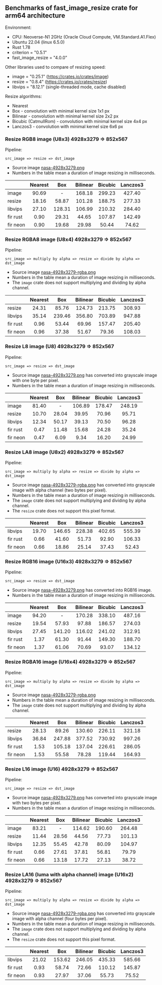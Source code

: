 <!-- introduction start -->

## Benchmarks of fast_image_resize crate for arm64 architecture

Environment:

- CPU: Neoverse-N1 2GHz (Oracle Cloud Compute, VM.Standard.A1.Flex)
- Ubuntu 22.04 (linux 6.5.0)
- Rust 1.78
- criterion = "0.5.1"
- fast_image_resize = "4.0.0"

Other libraries used to compare of resizing speed:

- image = "0.25.1" (<https://crates.io/crates/image>)
- resize = "0.8.4" (<https://crates.io/crates/resize>)
- libvips = "8.12.1" (single-threaded mode, cache disabled)

Resize algorithms:

- Nearest
- Box - convolution with minimal kernel size 1x1 px
- Bilinear - convolution with minimal kernel size 2x2 px
- Bicubic (CatmullRom) - convolution with minimal kernel size 4x4 px
- Lanczos3 - convolution with minimal kernel size 6x6 px

<!-- introduction end -->

<!-- bench_compare_rgb start -->

### Resize RGB8 image (U8x3) 4928x3279 => 852x567

Pipeline:

`src_image => resize => dst_image`

- Source image [nasa-4928x3279.png](https://github.com/Cykooz/fast_image_resize/blob/main/data/nasa-4928x3279.png)
- Numbers in the table mean a duration of image resizing in milliseconds.

|          | Nearest |  Box   | Bilinear | Bicubic | Lanczos3 |
|----------|:-------:|:------:|:--------:|:-------:|:--------:|
| image    |  90.69  |   -    |  168.18  | 299.23  |  427.40  |
| resize   |  18.16  | 58.87  |  101.28  | 188.75  |  277.33  |
| libvips  |  27.10  | 128.31 |  106.99  | 210.32  |  284.40  |
| fir rust |  0.90   | 29.31  |  44.65   | 107.87  |  142.49  |
| fir neon |  0.90   | 19.68  |  29.98   |  50.44  |  74.62   |

<!-- bench_compare_rgb end -->

<!-- bench_compare_rgba start -->

### Resize RGBA8 image (U8x4) 4928x3279 => 852x567

Pipeline:

`src_image => multiply by alpha => resize => divide by alpha => dst_image`

- Source image
  [nasa-4928x3279-rgba.png](https://github.com/Cykooz/fast_image_resize/blob/main/data/nasa-4928x3279-rgba.png)
- Numbers in the table mean a duration of image resizing in milliseconds.
- The `image` crate does not support multiplying and dividing by alpha channel.

|          | Nearest |  Box   | Bilinear | Bicubic | Lanczos3 |
|----------|:-------:|:------:|:--------:|:-------:|:--------:|
| resize   |  24.31  | 85.76  |  124.73  | 213.75  |  308.93  |
| libvips  |  35.14  | 239.46 |  356.80  | 703.89  |  947.88  |
| fir rust |  0.96   | 53.44  |  69.96   | 157.47  |  205.40  |
| fir neon |  0.96   | 37.38  |  51.67   |  79.36  |  108.03  |

<!-- bench_compare_rgba end -->

<!-- bench_compare_l start -->

### Resize L8 image (U8) 4928x3279 => 852x567

Pipeline:

`src_image => resize => dst_image`

- Source image [nasa-4928x3279.png](https://github.com/Cykooz/fast_image_resize/blob/main/data/nasa-4928x3279.png)
  has converted into grayscale image with one byte per pixel.
- Numbers in the table mean a duration of image resizing in milliseconds.

|          | Nearest |  Box  | Bilinear | Bicubic | Lanczos3 |
|----------|:-------:|:-----:|:--------:|:-------:|:--------:|
| image    |  81.40  |   -   |  106.89  | 178.47  |  248.19  |
| resize   |  10.70  | 28.04 |  39.95   |  70.96  |  95.71   |
| libvips  |  12.34  | 50.17 |  39.13   |  70.50  |  96.28   |
| fir rust |  0.47   | 11.48 |  15.68   |  24.28  |  35.24   |
| fir neon |  0.47   | 6.09  |   9.34   |  16.20  |  24.99   |

<!-- bench_compare_l end -->

<!-- bench_compare_la start -->

### Resize LA8 image (U8x2) 4928x3279 => 852x567

Pipeline:

`src_image => multiply by alpha => resize => divide by alpha => dst_image`

- Source image
  [nasa-4928x3279-rgba.png](https://github.com/Cykooz/fast_image_resize/blob/main/data/nasa-4928x3279-rgba.png)
  has converted into grayscale image with alpha channel (two bytes per pixel).
- Numbers in the table mean a duration of image resizing in milliseconds.
- The `image` crate does not support multiplying and dividing by alpha channel.
- The `resize` crate does not support this pixel format.

|          | Nearest |  Box   | Bilinear | Bicubic | Lanczos3 |
|----------|:-------:|:------:|:--------:|:-------:|:--------:|
| libvips  |  19.70  | 146.65 |  228.38  | 402.65  |  555.39  |
| fir rust |  0.66   | 41.60  |  51.73   |  92.90  |  106.33  |
| fir neon |  0.66   | 18.86  |  25.14   |  37.43  |  52.43   |

<!-- bench_compare_la end -->

<!-- bench_compare_rgb16 start -->

### Resize RGB16 image (U16x3) 4928x3279 => 852x567

Pipeline:

`src_image => resize => dst_image`

- Source image [nasa-4928x3279.png](https://github.com/Cykooz/fast_image_resize/blob/main/data/nasa-4928x3279.png)
  has converted into RGB16 image.
- Numbers in the table mean a duration of image resizing in milliseconds.

|          | Nearest |  Box   | Bilinear | Bicubic | Lanczos3 |
|----------|:-------:|:------:|:--------:|:-------:|:--------:|
| image    |  94.20  |   -    |  170.28  | 338.10  |  487.16  |
| resize   |  19.54  | 57.93  |  97.88   | 186.57  |  274.03  |
| libvips  |  27.45  | 141.20 |  116.02  | 241.02  |  312.91  |
| fir rust |  1.37   | 61.30  |  91.44   | 149.30  |  188.70  |
| fir neon |  1.37   | 61.06  |  70.69   |  93.07  |  134.12  |

<!-- bench_compare_rgb16 end -->

<!-- bench_compare_rgba16 start -->

### Resize RGBA16 image (U16x4) 4928x3279 => 852x567

Pipeline:

`src_image => multiply by alpha => resize => divide by alpha => dst_image`

- Source image
  [nasa-4928x3279-rgba.png](https://github.com/Cykooz/fast_image_resize/blob/main/data/nasa-4928x3279-rgba.png)
- Numbers in the table mean a duration of image resizing in milliseconds.
- The `image` crate does not support multiplying and dividing by alpha channel.

|          | Nearest |  Box   | Bilinear | Bicubic | Lanczos3 |
|----------|:-------:|:------:|:--------:|:-------:|:--------:|
| resize   |  28.13  | 89.26  |  130.60  | 226.11  |  321.18  |
| libvips  |  36.84  | 247.88 |  377.52  | 730.92  |  997.26  |
| fir rust |  1.53   | 105.18 |  137.04  | 226.61  |  286.05  |
| fir neon |  1.53   | 55.58  |  78.28   | 119.44  |  164.93  |

<!-- bench_compare_rgba16 end -->

<!-- bench_compare_l16 start -->

### Resize L16 image (U16) 4928x3279 => 852x567

Pipeline:

`src_image => resize => dst_image`

- Source image [nasa-4928x3279.png](https://github.com/Cykooz/fast_image_resize/blob/main/data/nasa-4928x3279.png)
  has converted into grayscale image with two bytes per pixel.
- Numbers in the table mean a duration of image resizing in milliseconds.

|          | Nearest |  Box  | Bilinear | Bicubic | Lanczos3 |
|----------|:-------:|:-----:|:--------:|:-------:|:--------:|
| image    |  83.21  |   -   |  114.62  | 190.60  |  264.48  |
| resize   |  11.44  | 28.56 |  44.56   |  77.73  |  101.13  |
| libvips  |  12.35  | 55.45 |  42.78   |  80.09  |  104.97  |
| fir rust |  0.66   | 27.61 |  37.81   |  56.81  |  79.79   |
| fir neon |  0.66   | 13.18 |  17.72   |  27.13  |  38.72   |

<!-- bench_compare_l16 end -->

<!-- bench_compare_la16 start -->

### Resize LA16 (luma with alpha channel) image (U16x2) 4928x3279 => 852x567

Pipeline:

`src_image => multiply by alpha => resize => divide by alpha => dst_image`

- Source image
  [nasa-4928x3279-rgba.png](https://github.com/Cykooz/fast_image_resize/blob/main/data/nasa-4928x3279-rgba.png)
  has converted into grayscale image with alpha channel (four bytes per pixel).
- Numbers in the table mean a duration of image resizing in milliseconds.
- The `image` crate does not support multiplying and dividing by alpha channel.
- The `resize` crate does not support this pixel format.

|          | Nearest |  Box   | Bilinear | Bicubic | Lanczos3 |
|----------|:-------:|:------:|:--------:|:-------:|:--------:|
| libvips  |  21.02  | 153.62 |  246.05  | 435.33  |  585.66  |
| fir rust |  0.93   | 58.74  |  72.66   | 110.12  |  145.87  |
| fir neon |  0.93   | 27.97  |  37.06   |  55.73  |  75.52   |

<!-- bench_compare_la16 end -->
